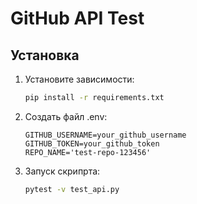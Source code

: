 # GitHub API Test

## Установка
1. Установите зависимости:
   ```bash
   pip install -r requirements.txt
   ```
2. Создать файл .env:
   ```text
   GITHUB_USERNAME=your_github_username
   GITHUB_TOKEN=your_github_token
   REPO_NAME='test-repo-123456'
   ```
3. Запуск скрипрта:
   ```bash
   pytest -v test_api.py
   ```
